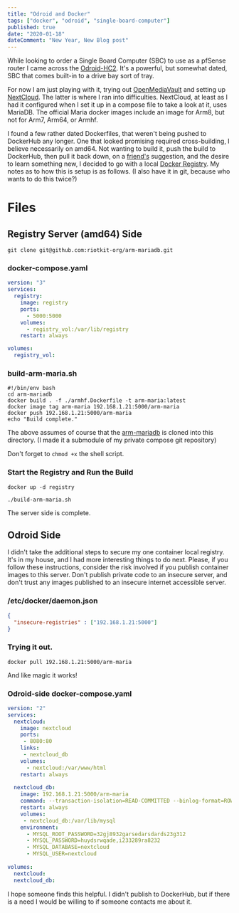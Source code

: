 ```yaml
---
title: "Odroid and Docker"
tags: ["docker", "odroid", "single-board-computer"]
published: true
date: "2020-01-18"
dateComment: "New Year, New Blog post"
---
```


While looking to order a Single Board Computer (SBC) to use as a pfSense router I came across the [Odroid-HC2](https://www.hardkernel.com/shop/odroid-hc2-home-cloud-two/). It's a powerful, but somewhat dated, SBC that comes built-in to a drive bay sort of tray.

For now I am just playing with it, trying out [OpenMediaVault](https://openmediavault.org) and setting up [NextCloud](https://nextcloud.com). The latter is where I ran into difficulties. NextCloud, at least as I had it configured when I set it up in a compose file to take a look at it, uses MariaDB. The official Maria docker images include an image for Arm8, but not for Arm7, Arm64, or Armhf.

I found a few rather dated Dockerfiles, that weren't being pushed to DockerHub any longer. One that looked promising required cross-building, I believe necessarily on amd64. Not wanting to build it, push the build to DockerHub, then pull it back down, on a [friend's](https://github.com/nathan-osman/) suggestion, and the desire to learn something new, I decided to go with a local [Docker Registry](https://docs.docker.com/registry/). My notes as to how this is setup is as follows. (I also have it in git, because who wants to do this twice?)


# Files

## Registry Server (amd64) Side

`git clone git@github.com:riotkit-org/arm-mariadb.git`

### docker-compose.yaml

```yaml
version: "3"
services:
  registry:
    image: registry
    ports:
      - 5000:5000
    volumes:
      - registry_vol:/var/lib/registry
    restart: always

volumes:
  registry_vol:
```

### build-arm-maria.sh

```shell
#!/bin/env bash
cd arm-mariadb 
docker build . -f ./armhf.Dockerfile -t arm-maria:latest
docker image tag arm-maria 192.168.1.21:5000/arm-maria
docker push 192.168.1.21:5000/arm-maria
echo "Build complete."
```

The above assumes of course that the [arm-mariadb](https://github.com/riotkit-org/arm-mariadb) is cloned into this directory. (I made it a submodule of my private compose git repository)

Don't forget to `chmod +x` the shell script.

### Start the Registry and Run the Build

`docker up -d registry`

`./build-arm-maria.sh`

The server side is complete.

## Odroid Side

I didn't take the additional steps to secure my one container local registry. It's in my house, and I had more interesting things to do next. Please, if you follow these instructions, consider the risk involved if you publish container images to this server. Don't publish private code to an insecure server, and don't trust any images published to an insecure internet accessible server.

### /etc/docker/daemon.json

```json
{
  "insecure-registries" : ["192.168.1.21:5000"]
}
```

### Trying it out.

`docker pull 192.168.1.21:5000/arm-maria`

And like magic it works!

### Odroid-side docker-compose.yaml

```yaml
version: "2"
services:
  nextcloud:
    image: nextcloud
    ports:
     - 8080:80
    links:
     - nextcloud_db
    volumes:
      - nextcloud:/var/www/html
    restart: always
     
  nextcloud_db:
    image: 192.168.1.21:5000/arm-maria
    command: --transaction-isolation=READ-COMMITTED --binlog-format=ROW
    restart: always
    volumes:
     - nextcloud_db:/var/lib/mysql
    environment:
      - MYSQL_ROOT_PASSWORD=32gj8932garsedarsdards23g312
      - MYSQL_PASSWORD=huydsrwqade,i233289ra8232
      - MYSQL_DATABASE=nextcloud
      - MYSQL_USER=nextcloud
    
volumes:
  nextcloud:
  nextcloud_db:
```

I hope someone finds this helpful. I didn't publish to DockerHub, but if there is a need I would be willing to if someone contacts me about it.

